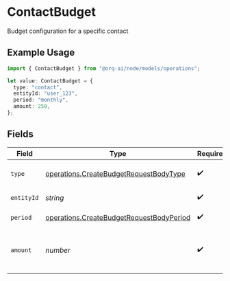 # ContactBudget

Budget configuration for a specific contact

## Example Usage

```typescript
import { ContactBudget } from "@orq-ai/node/models/operations";

let value: ContactBudget = {
  type: "contact",
  entityId: "user_123",
  period: "monthly",
  amount: 250,
};
```

## Fields

| Field                                                                                                | Type                                                                                                 | Required                                                                                             | Description                                                                                          | Example                                                                                              |
| ---------------------------------------------------------------------------------------------------- | ---------------------------------------------------------------------------------------------------- | ---------------------------------------------------------------------------------------------------- | ---------------------------------------------------------------------------------------------------- | ---------------------------------------------------------------------------------------------------- |
| `type`                                                                                               | [operations.CreateBudgetRequestBodyType](../../models/operations/createbudgetrequestbodytype.md)     | :heavy_check_mark:                                                                                   | Contact budget type                                                                                  | contact                                                                                              |
| `entityId`                                                                                           | *string*                                                                                             | :heavy_check_mark:                                                                                   | Contact external ID                                                                                  | user_123                                                                                             |
| `period`                                                                                             | [operations.CreateBudgetRequestBodyPeriod](../../models/operations/createbudgetrequestbodyperiod.md) | :heavy_check_mark:                                                                                   | Budget period type                                                                                   | monthly                                                                                              |
| `amount`                                                                                             | *number*                                                                                             | :heavy_check_mark:                                                                                   | Budget amount in USD for the specified period                                                        | 250                                                                                                  |
